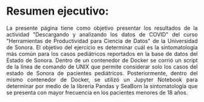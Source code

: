 # Resumen ejecutivo:

<div style="text-align: justify">
La presente página tiene como objetivo presentar los resultados de la actividad "Descargando y analizando los datos de COVID" del curso "Herramientas de Productividad para Ciencia de Datos" de la Universidad de Sonora.
El objetivo del ejercicio es determinar cuál es la sintomatología más común para los casos pediátricos reportados en la base de datos del Estado de Sonora.
Dentro de un contenedor de Docker se corrió un script de la línea de comando de UNIX que permite considerar solo los casos del estado de Sonora de pacientes pediátricos.
Posteriormente, dentro del mismo contenedor de Docker, se utilizó un Jupyter Notebook para determinar por medio de la libreria Pandas y SeaBorn la sintomatología que se presenta con mayor frecuencia en los pacientes menores de 18 años.
</div>
